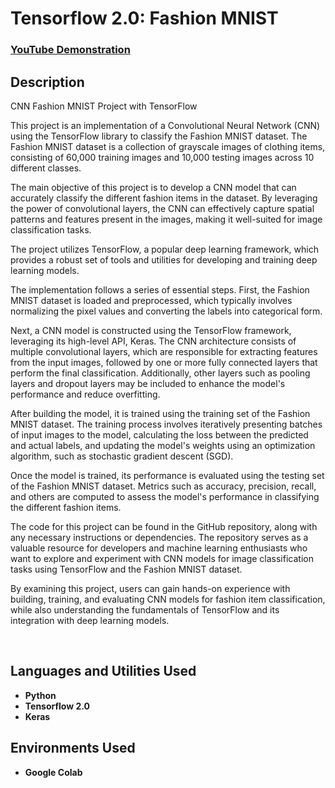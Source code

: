 <h1>Tensorflow 2.0:  Fashion MNIST</h1>

 ### [YouTube Demonstration](https://youtu.be/7eJexJVCqJo)

<h2>Description</h2>
CNN Fashion MNIST Project with TensorFlow

This project is an implementation of a Convolutional Neural Network (CNN) using the TensorFlow library to classify the Fashion MNIST dataset. The Fashion MNIST dataset is a collection of grayscale images of clothing items, consisting of 60,000 training images and 10,000 testing images across 10 different classes.

The main objective of this project is to develop a CNN model that can accurately classify the different fashion items in the dataset. By leveraging the power of convolutional layers, the CNN can effectively capture spatial patterns and features present in the images, making it well-suited for image classification tasks.

The project utilizes TensorFlow, a popular deep learning framework, which provides a robust set of tools and utilities for developing and training deep learning models.

The implementation follows a series of essential steps. First, the Fashion MNIST dataset is loaded and preprocessed, which typically involves normalizing the pixel values and converting the labels into categorical form.

Next, a CNN model is constructed using the TensorFlow framework, leveraging its high-level API, Keras. The CNN architecture consists of multiple convolutional layers, which are responsible for extracting features from the input images, followed by one or more fully connected layers that perform the final classification. Additionally, other layers such as pooling layers and dropout layers may be included to enhance the model's performance and reduce overfitting.

After building the model, it is trained using the training set of the Fashion MNIST dataset. The training process involves iteratively presenting batches of input images to the model, calculating the loss between the predicted and actual labels, and updating the model's weights using an optimization algorithm, such as stochastic gradient descent (SGD).

Once the model is trained, its performance is evaluated using the testing set of the Fashion MNIST dataset. Metrics such as accuracy, precision, recall, and others are computed to assess the model's performance in classifying the different fashion items.

The code for this project can be found in the GitHub repository, along with any necessary instructions or dependencies. The repository serves as a valuable resource for developers and machine learning enthusiasts who want to explore and experiment with CNN models for image classification tasks using TensorFlow and the Fashion MNIST dataset.

By examining this project, users can gain hands-on experience with building, training, and evaluating CNN models for fashion item classification, while also understanding the fundamentals of TensorFlow and its integration with deep learning models.






<br />


<h2>Languages and Utilities Used</h2>

- <b>Python</b> 
- <b>Tensorflow 2.0</b>
- <b>Keras</b>

<h2>Environments Used </h2>

- <b>Google Colab</b> 



<!--
 ```diff
- text in red
+ text in green
! text in orange
# text in gray
@@ text in purple (and bold)@@
```
--!>
